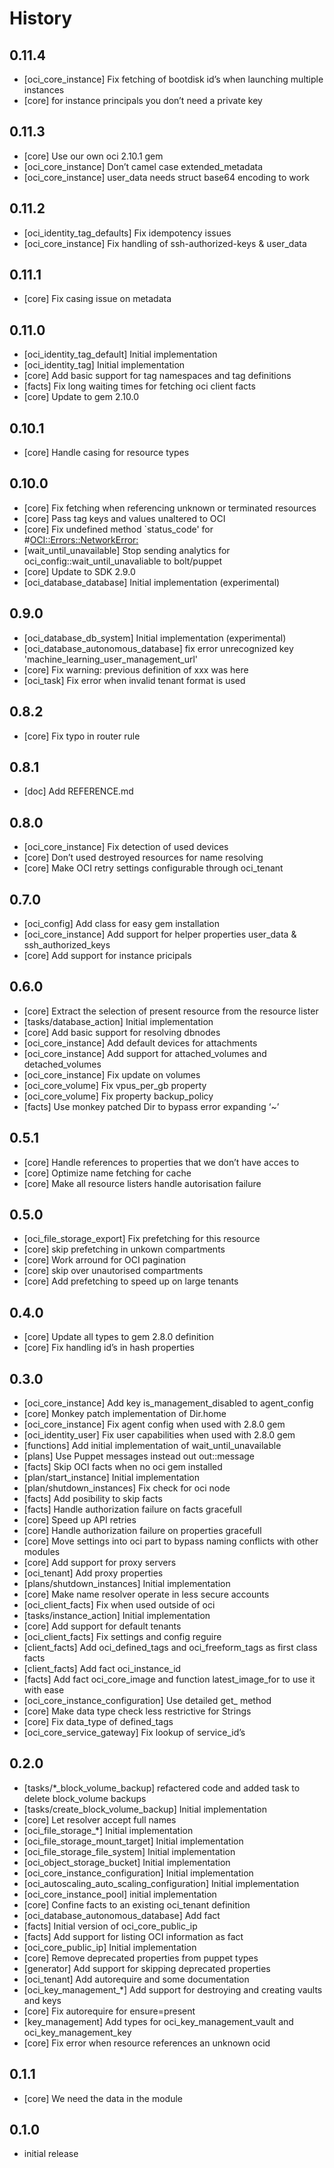 History
========

## 0.11.4

- [oci_core_instance] Fix fetching of bootdisk id’s when launching multiple instances
- [core] for instance principals you don’t need a private key

## 0.11.3

- [core] Use our own oci 2.10.1 gem
- [oci_core_instance] Don’t camel case extended_metadata
- [oci_core_instance] user_data needs struct base64 encoding to work

## 0.11.2

- [oci_identity_tag_defaults] Fix idempotency issues
- [oci_core_instance] Fix handling of ssh-authorized-keys & user_data

## 0.11.1

- [core] Fix casing issue on metadata

## 0.11.0

- [oci_identity_tag_default] Initial implementation
- [oci_identity_tag] Initial implementation
- [core] Add basic support for tag namespaces and tag definitions
- [facts] Fix long waiting times for fetching oci client facts
- [core] Update to gem 2.10.0

## 0.10.1

- [core] Handle casing for resource types

## 0.10.0

- [core] Fix fetching when referencing unknown or terminated resources
- [core] Pass tag keys and values unaltered to OCI
- [core] Fix undefined method `status_code' for #<OCI::Errors::NetworkError:>
- [wait_until_unavailable] Stop sending analytics for oci_config::wait_until_unavaliable to bolt/puppet
- [core] Update to SDK 2.9.0
- [oci_database_database] Initial implementation (experimental)

## 0.9.0

- [oci_database_db_system] Initial implementation (experimental)
- [oci_database_autonomous_database] fix error unrecognized key 'machine_learning_user_management_url'
- [core] Fix warning: previous definition of xxx was here
- [oci_task] Fix error when invalid tenant format is used

## 0.8.2

- [core] Fix typo in router rule

## 0.8.1

- [doc] Add REFERENCE.md

## 0.8.0

- [oci_core_instance] Fix detection of used devices
- [core] Don’t used destroyed resources for name resolving
- [core] Make OCI retry settings configurable through oci_tenant

## 0.7.0

- [oci_config] Add class for easy gem installation
- [oci_core_instance] Add support for helper properties user_data & ssh_authorized_keys
- [core] Add support for instance pricipals

## 0.6.0

- [core] Extract the selection of present resource from the resource lister
- [tasks/database_action] Initial implementation
- [core] Add basic support for resolving dbnodes
- [oci_core_instance] Add default devices for attachments
- [oci_core_instance] Add support for attached_volumes and detached_volumes
- [oci_core_instance] Fix update on volumes
- [oci_core_volume] Fix vpus_per_gb property
- [oci_core_volume] Fix property backup_policy
- [facts] Use monkey patched Dir to bypass error expanding ‘~’

## 0.5.1

- [core] Handle references to properties that we don’t have acces to
- [core] Optimize name fetching for cache
- [core] Make all resource listers handle autorisation failure

## 0.5.0

- [oci_file_storage_export] Fix prefetching for this resource
- [core] skip prefetching in unkown compartments
- [core] Work arround for OCI pagination
- [core] skip over unautorised compartments
- [core] Add prefetching to speed up on large tenants

## 0.4.0

- [core] Update all types to gem 2.8.0 definition
- [core] Fix handling id’s in hash properties

## 0.3.0

- [oci_core_instance] Add key is_management_disabled to agent_config
- [core] Monkey patch implementation of Dir.home
- [oci_core_instance] Fix agent config when used with 2.8.0 gem
- [oci_identity_user] Fix user capabilities when used with 2.8.0 gem
- [functions] Add initial implementation of wait_until_unavailable
- [plans] Use Puppet messages instead out out::message
- [facts] Skip OCI facts when no oci gem installed
- [plan/start_instance] Initial implementation
- [plan/shutdown_instances] Fix check for oci node
- [facts] Add posibility to skip facts
- [facts] Handle authorization failure on facts gracefull
- [core] Speed up API retries
- [core] Handle authorization failure on properties gracefull
- [core] Move settings into oci part to bypass naming conflicts with other modules
- [core] Add support for proxy servers
- [oci_tenant] Add proxy properties
- [plans/shutdown_instances] Initial implementation
- [core] Make name resolver operate in less secure accounts
- [oci_client_facts] Fix when used outside of oci
- [tasks/instance_action] Initial implementation
- [core] Add support for default tenants
- [oci_client_facts] Fix settings and config reguire
- [client_facts] Add oci_defined_tags and oci_freeform_tags as first class facts
- [client_facts] Add fact oci_instance_id
- [facts] Add fact oci_core_image and function latest_image_for to use it with ease
- [oci_core_instance_configuration] Use detailed get_ method
- [core] Make data type check less restrictive for Strings
- [core] Fix data_type of defined_tags
- [oci_core_service_gateway] Fix lookup of service_id’s

## 0.2.0

- [tasks/*_block_volume_backup] refactered code and added task to delete block_volume backups
- [tasks/create_block_volume_backup] Initial implementation
- [core] Let resolver accept full names
- [oci_file_storage_*] Initial implementation
- [oci_file_storage_mount_target] Initial implementation
- [oci_file_storage_file_system] Initial implementation
- [oci_object_storage_bucket] Initial implementation
- [oci_core_instance_configuration] Initial implementation
- [oci_autoscaling_auto_scaling_configuration] Initial implementation
- [oci_core_instance_pool] initial implementation
- [core] Confine facts to an existing oci_tenant definition
- [oci_database_autonomous_database] Add fact
- [facts] Initial version of oci_core_public_ip
- [facts] Add support for listing OCI information as fact
- [oci_core_public_ip] Initial implementation
- [core] Remove deprecated properties from puppet types
- [generator] Add support for skipping deprecated properties
- [oci_tenant] Add autorequire and some documentation
- [oci_key_management_*] Add support for destroying and creating vaults and keys
- [core] Fix autorequire for ensure=present
- [key_management] Add types for oci_key_management_vault and oci_key_management_key
- [core] Fix error when resource references an unknown ocid

## 0.1.1

- [core] We need the data in the module

## 0.1.0

- initial release
